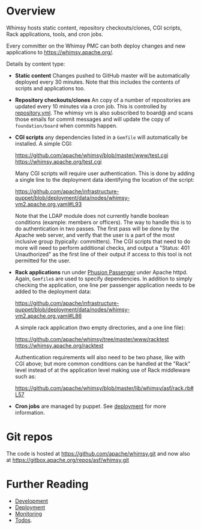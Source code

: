 Overview
==================

Whimsy hosts static content, repository checkouts/clones, CGI scripts, Rack
applications, tools, and cron jobs.

Every committer on the Whimsy PMC can both deploy changes and new
applications to https://whimsy.apache.org/.

Details by content type:

 * **Static content**  Changes pushed to GitHub master will be
   automatically deployed every 30 minutes.  Note that this includes the
   contents of scripts and applications too.
  
 * **Repository checkouts/clones**  An copy of a number of repositories
   are updated every 10 minutes via a cron job.  This is controlled
   by [repository.yml](repository.yml).  The whimsy vm is also subscribed
   to board@ and scans those emails for commit messages and will update
   the copy of `foundation/board` when commits happen.
  
 * **CGI scripts** any dependencies listed in a `Gemfile` will
   automatically be installed.  A simple CGI:

    https://github.com/apache/whimsy/blob/master/www/test.cgi
    https://whimsy.apache.org/test.cgi

   Many CGI scripts will require user authentication.  This is done by adding
   a single line to the deployment data identifying the location of the
   script:

    https://github.com/apache/infrastructure-puppet/blob/deployment/data/nodes/whimsy-vm2.apache.org.yaml#L93

   Note that the LDAP module does not currently handle boolean conditions
   (example: members or officers).  The way to handle this is to do
   authentication in two passes.  The first pass will be done by the Apache
   web server, and verify that the user is a part of the most inclusive group
   (typically: committers).  The CGI scripts that need to do more will need to
   perform additional checks, and output a "Status: 401 Unauthorized" as the
   first line of their output if access to this tool is not permitted for the
   user.

 * **Rack applications** run under
   [Phusion Passenger](https://www.phusionpassenger.com/) under Apache httpd.
   Again, `Gemfile`s are used to specify dependencies.  In addition to simply
   checking the application, one line per passenger application needs to be
   added to the deployment data:

    https://github.com/apache/infrastructure-puppet/blob/deployment/data/nodes/whimsy-vm2.apache.org.yaml#L86

   A simple rack application (two empty directories, and a one line file):

    https://github.com/apache/whimsy/tree/master/www/racktest
    https://whimsy.apache.org/racktest

   Authentication requirements will also need to be two phase, like with CGI
   above; but more common conditions can be handled at the "Rack" level
   instead of at the application level making use of Rack middleware such as:

    https://github.com/apache/whimsy/blob/master/lib/whimsy/asf/rack.rb#L57
    
 * **Cron jobs** are managed by puppet.  See [deployment](DEPLOYMENT.md) for more
   information.

Git repos
=========
The code is hosted at
    https://github.com/apache/whimsy.git
and now also at
    https://gitbox.apache.org/repos/asf/whimsy.git

Further Reading
===============

 * [Development](./DEVELOPMENT.md)
 * [Deployment](./DEPLOYMENT.md)
 * [Monitoring](./www/status/README.md)
 * [Todos](TODOS.md).
